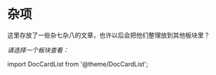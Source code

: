 # 杂项
这里存放了一些杂七杂八的文章，也许以后会把他们整理放到其他板块里？


*请选择一个板块查看：*

import DocCardList from '@theme/DocCardList';

<DocCardList  className="docs-card" />
